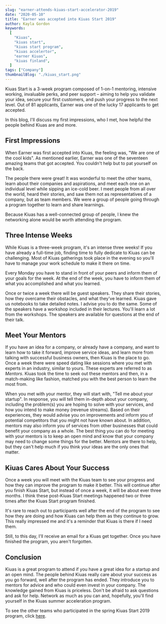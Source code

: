 ```yaml
---
slug: "earner-attends-kiuas-start-accelerator-2019"
date: "2020-05-10"
title: "Earner was accepted into Kiuas Start 2019"
author: Kayla Gordon
keywords:
  [
    "Kiuas",
    "kiuas start",
    "kiuas start program",
    "kiuas accelertor",
    "earner Kiuas",
    "kiuas finland",
  ]
tags: ["Company"]
thumbnailBlog: "./kiuas_start.png"
---
```


Kiuas Start is a 3-week program composed of 1-on-1 mentoring, intensive working, invaluable perks, and peer support – aiming to help you validate your idea, secure your first customers, and push your progress to the next level. Out of 81 applicants, Earner was one of the lucky 17 applicants to get accepted.

In this blog, I'll discuss my first impressions, who I met, how helpful the people behind Kiuas are and more.

## First Impressions

When Earner was first accepted into Kiuas, the feeling was, "We are one of the cool kids". As mentioned earlier, Earner was one of the seventeen amazing teams that got accepted. You couldn't help but to pat yourself on the back.

The people there were great! It was wonderful to meet the other teams, learn about their companies and aspirations, and meet each one on an individual level while sipping an ice-cold beer. I meet people from all over the world, heard their stories, and saw them not as representatives of a company, but as team members. We were a group of people going through a program together to learn and share learnings.

Because Kiuas has a well-connected group of people, I knew the networking alone would be worth attending the program.

## Three Intense Weeks

While Kiuas is a three-week program, it's an intense three weeks! If you have already a full-time job, finding time to fully dedicate to Kiuas can be challenging. Most of Kiuas gatherings took place in the evening so you'll have to manage your work schedule to make it there on time.

Every Monday you have to stand in front of your peers and inform them of your goals for the week. At the end of the week, you have to inform them of what you accomplished and what you learned.

Once or twice a week there will be guest speakers. They share their stories, how they overcame their obstacles, and what they've learned. Kiuas gave us notebooks to take detailed notes. I advise you to do the same. Some of the speakers have a workshop included in their lectures. You'll learn a lot from the workshops. The speakers are available for questions at the end of their talk.

## Meet Your Mentors

If you have an idea for a company, or already have a company, and want to learn how to take it forward, improve service ideas, and learn more from talking with successful business owners, then Kiuas is the place to go. Once a week there were speed dating like sessions where you met with experts in an industry, similar to yours. These experts are referred to as _Mentors_. Kiuas took the time to seek out these mentors and then, in a match-making like fashion, matched you with the best person to learn the most from.

When you met with your mentor, they will start with, "Tell me about your startup". In response, you will tell them in-depth about your company, including the problem(s) you are hoping to solve with your services, and how you intend to make money (revenue streams). Based on their experiences, they would advise you on improvements and inform you of potential competitors that you might not have known about. In addition, mentors may also inform you of services from other businesses that could benefit your company as a whole. The best thing you can do for meeting with your mentors is to keep an open mind and know that your company may need to change some things for the better. Mentors are there to help, but they can't help much if you think your ideas are the only ones that matter.

## Kiuas Cares About Your Success

Once a week you will meet with the Kiuas team to see your progress and how they can improve the program to make it better. This will continue after you finish Kiuas Start, but instead of once a week, it will be about ever three months. I think these post-Kiuas Start meetings happened two or three times after the Kiuas Start program finished.

It's rare to reach out to participants well after the end of the program to see how they are doing and how Kiuas can help them as they continue to grow. This really impressed me and it's a reminder that Kiuas is there if I need them.

Still, to this day, I'll receive an email for a Kiuas get together. Once you have finished the program, you aren't forgotten.

## Conclusion

Kiuas is a great program to attend if you have a great idea for a startup and an open mind. The people behind Kiuas really care about your success as you go forward, well after the program has ended. They introduce you to mentors for advice and who could even invest in your company. The knowledge gained from Kiuas is priceless. Don't be afraid to ask questions and ask for help. Network as much as you can and, hopefully, you'll find yourself in the Kiuas summer acceleration program.

To see the other teams who participated in the spring Kiuas Start 2019 program, click [here](https://www.kiuas.com/blog/meet-the-kiuas-start-spring-2019-batch).
